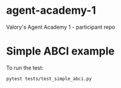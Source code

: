 # agent-academy-1
Valory's Agent Academy 1 - participant repo


# Simple ABCI example

To run the test:

``` bash
pytest tests/test_simple_abci.py
```